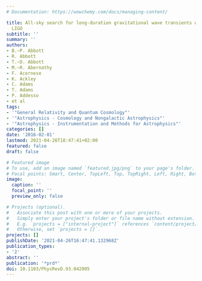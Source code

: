 ```yaml
---
# Documentation: https://wowchemy.com/docs/managing-content/

title: All-sky search for long-duration gravitational wave transients with initial
  LIGO
subtitle: ''
summary: ''
authors:
- B.~P. Abbott
- R. Abbott
- T.~D. Abbott
- M.~R. Abernathy
- F. Acernese
- K. Ackley
- C. Adams
- T. Adams
- P. Addesso
- et al
tags:
- '"General Relativity and Quantum Cosmology"'
- '"Astrophysics - Cosmology and Nongalactic Astrophysics"'
- '"Astrophysics - Instrumentation and Methods for Astrophysics"'
categories: []
date: '2016-02-01'
lastmod: 2021-04-26T18:47:41+02:00
featured: false
draft: false

# Featured image
# To use, add an image named `featured.jpg/png` to your page's folder.
# Focal points: Smart, Center, TopLeft, Top, TopRight, Left, Right, BottomLeft, Bottom, BottomRight.
image:
  caption: ''
  focal_point: ''
  preview_only: false

# Projects (optional).
#   Associate this post with one or more of your projects.
#   Simply enter your project's folder or file name without extension.
#   E.g. `projects = ["internal-project"]` references `content/project/deep-learning/index.md`.
#   Otherwise, set `projects = []`.
projects: []
publishDate: '2021-04-26T16:47:41.132968Z'
publication_types:
- '2'
abstract: ''
publication: '*prd*'
doi: 10.1103/PhysRevD.93.042005
---
```

